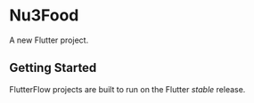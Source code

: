 # Nu3Food

A new Flutter project.

## Getting Started

FlutterFlow projects are built to run on the Flutter _stable_ release.
